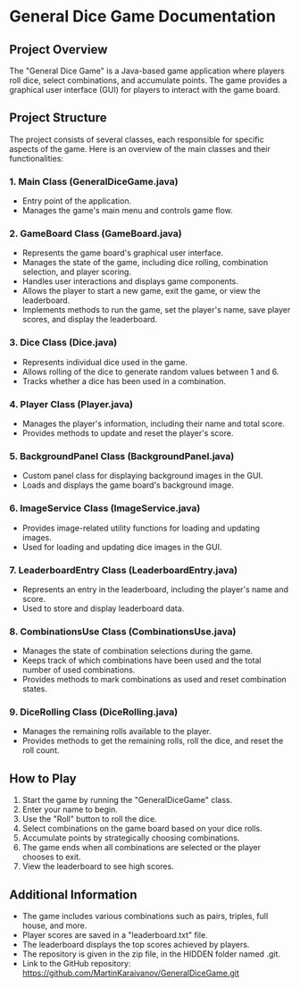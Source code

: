 # General Dice Game Documentation

## Project Overview

The "General Dice Game" is a Java-based game application where players roll dice, select combinations, and accumulate points. The game provides a graphical user interface (GUI) for players to interact with the game board.

## Project Structure

The project consists of several classes, each responsible for specific aspects of the game. Here is an overview of the main classes and their functionalities:

### 1. Main Class (GeneralDiceGame.java)

- Entry point of the application.
- Manages the game's main menu and controls game flow.

### 2. GameBoard Class (GameBoard.java)

- Represents the game board's graphical user interface.
- Manages the state of the game, including dice rolling, combination selection, and player scoring.
- Handles user interactions and displays game components.
- Allows the player to start a new game, exit the game, or view the leaderboard.
- Implements methods to run the game, set the player's name, save player scores, and display the leaderboard.

### 3. Dice Class (Dice.java)

- Represents individual dice used in the game.
- Allows rolling of the dice to generate random values between 1 and 6.
- Tracks whether a dice has been used in a combination.

### 4. Player Class (Player.java)

- Manages the player's information, including their name and total score.
- Provides methods to update and reset the player's score.

### 5. BackgroundPanel Class (BackgroundPanel.java)

- Custom panel class for displaying background images in the GUI.
- Loads and displays the game board's background image.

### 6. ImageService Class (ImageService.java)

- Provides image-related utility functions for loading and updating images.
- Used for loading and updating dice images in the GUI.

### 7. LeaderboardEntry Class (LeaderboardEntry.java)

- Represents an entry in the leaderboard, including the player's name and score.
- Used to store and display leaderboard data.

### 8. CombinationsUse Class (CombinationsUse.java)

- Manages the state of combination selections during the game.
- Keeps track of which combinations have been used and the total number of used combinations.
- Provides methods to mark combinations as used and reset combination states.

### 9. DiceRolling Class (DiceRolling.java)

- Manages the remaining rolls available to the player.
- Provides methods to get the remaining rolls, roll the dice, and reset the roll count.

## How to Play

1. Start the game by running the "GeneralDiceGame" class.
2. Enter your name to begin.
3. Use the "Roll" button to roll the dice.
4. Select combinations on the game board based on your dice rolls.
5. Accumulate points by strategically choosing combinations.
6. The game ends when all combinations are selected or the player chooses to exit.
7. View the leaderboard to see high scores.

## Additional Information

- The game includes various combinations such as pairs, triples, full house, and more.
- Player scores are saved in a "leaderboard.txt" file.
- The leaderboard displays the top scores achieved by players.
- The repository is given in the zip file, in the HIDDEN folder named .git.
- Link to the GitHub repository: https://github.com/MartinKaraivanov/GeneralDiceGame.git